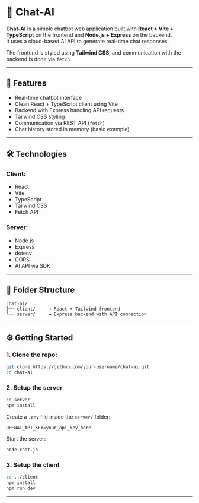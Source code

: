 # 🧠 Chat-AI

**Chat-AI** is a simple chatbot web application built with **React + Vite + TypeScript** on the frontend and **Node.js + Express** on the backend.  
It uses a cloud-based AI API to generate real-time chat responses.

The frontend is styled using **Tailwind CSS**, and communication with the backend is done via `fetch`.

---

## 🚀 Features

- Real-time chatbot interface
- Clean React + TypeScript client using Vite
- Backend with Express handling API requests
- Tailwind CSS styling
- Communication via REST API (`fetch`)
- Chat history stored in memory (basic example)

---

## 🛠 Technologies

### Client:
- React
- Vite
- TypeScript
- Tailwind CSS
- Fetch API

### Server:
- Node.js
- Express
- dotenv
- CORS
- AI API via SDK

---

## 📁 Folder Structure

```
chat-ai/
├── client/     → React + Tailwind frontend
└── server/     → Express backend with API connection
```

---

## ⚙️ Getting Started

### 1. Clone the repo:

```bash
git clone https://github.com/your-username/chat-ai.git
cd chat-ai
```

### 2. Setup the server

```bash
cd server
npm install
```

Create a `.env` file inside the `server/` folder:

```
OPENAI_API_KEY=your_api_key_here
```

Start the server:

```bash
node chat.js
```

### 3. Setup the client

```bash
cd ../client
npm install
npm run dev
```

---




